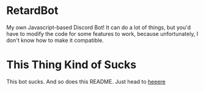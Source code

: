 # RetardBot
My own Javascript-based Discord Bot!
It can do a lot of things, but you'd have to modify the code for some features to work, because unfortunately, I don't know how to make it compatible.

# This Thing Kind of Sucks
This bot sucks. And so does this README. Just head to [heeere](https://ah-yis.github.io/RetardBot/)
